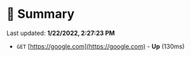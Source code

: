 # 📖 Summary
Last updated: **1/22/2022, 2:27:23 PM**

- `GET` [https://google.com](https://google.com) - **Up** (130ms)
